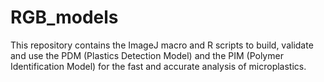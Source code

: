 # RGB_models
This repository contains the ImageJ macro and R scripts to build, validate and use the PDM (Plastics Detection Model) and the PIM (Polymer Identification Model) for the fast and accurate analysis of microplastics. 
